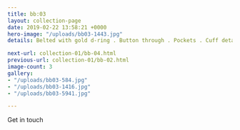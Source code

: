 ```yaml
---
title: bb:03
layout: collection-page
date: 2019-02-22 13:58:21 +0000
hero-image: "/uploads/bb03-1443.jpg"
details: Belted with gold d-ring . Button through . Pockets . Cuff detail

next-url: collection-01/bb-04.html
previous-url: collection-01/bb-02.html
image-count: 3
gallery:
- "/uploads/bb03-584.jpg"
- "/uploads/bb03-1416.jpg"
- "/uploads/bb03-5941.jpg"

---
```

Get in touch